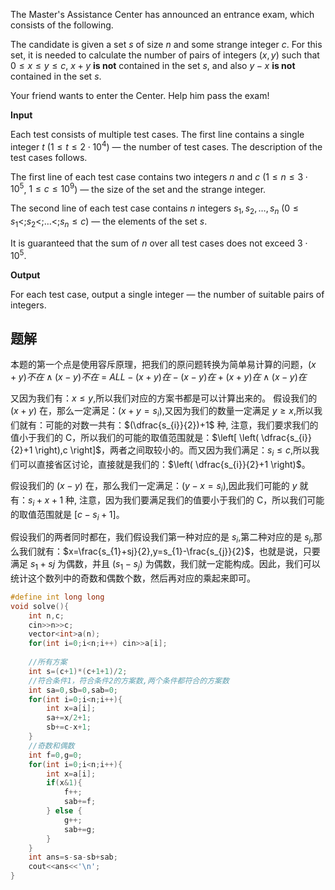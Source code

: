 The Master's Assistance Center has announced an entrance exam, which consists of the following.

The candidate is given a set $s$ of size $n$ and some strange integer $c$. For this set, it is needed to calculate the number of pairs of integers $(x, y)$ such that $0 \leq x \leq y \leq c$, $x + y$ **is not** contained in the set $s$, and also $y - x$ **is not** contained in the set $s$.

Your friend wants to enter the Center. Help him pass the exam!

**Input**

Each test consists of multiple test cases. The first line contains a single integer $t$ ($1 \leq t \leq 2 \cdot 10^4$) — the number of test cases. The description of the test cases follows.

The first line of each test case contains two integers $n$ and $c$ ($1 \leq n \leq 3 \cdot 10^5$, $1 \leq c \leq 10^9$) — the size of the set and the strange integer.

The second line of each test case contains $n$ integers $s_1, s_2, \ldots, s_{n}$ ($0 \leq s_1 \lt; s_2 \lt; \ldots \lt; s_{n} \leq c$) — the elements of the set $s$.

It is guaranteed that the sum of $n$ over all test cases does not exceed $3 \cdot 10^5$.

**Output**

For each test case, output a single integer — the number of suitable pairs of integers.

## 题解
本题的第一个点是使用容斥原理，把我们的原问题转换为简单易计算的问题，$(x+y)不在\land(x-y)不在$ = $ALL-(x+y)在-(x-y)在+(x+y)在\land(x-y)在$

又因为我们有：$x\leq y$,所以我们对应的方案书都是可以计算出来的。
假设我们的 $(x+y)$ 在，那么一定满足：$(x+y=s_{i})$,又因为我们的数量一定满足 $y\geq x$,所以我们就有：可能的对数一共有：$(\dfrac{s_{i}}{2})+1$ 种, 注意，我们要求我们的值小于我们的 C，所以我们的可能的取值范围就是：$\left[ \left( \dfrac{s_{i}}{2}+1 \right),c \right]$，两者之间取较小的。而又因为我们满足：$s_{i}\leq c$,所以我们可以直接省区讨论，直接就是我们的：$\left( \dfrac{s_{i}}{2}+1 \right)$。

假设我们的 $(x-y)$ 在，那么我们一定满足：$(y-x=s_{i})$,因此我们可能的 $y$ 就有：$s_{i}+x+1$ 种, 注意，因为我们要满足我们的值要小于我们的 C，所以我们可能的取值范围就是 $[c-s_{i}+1]$。

假设我们的两者同时都在，我们假设我们第一种对应的是 $s_{i}$,第二种对应的是 $s_{j}$,那么我们就有：$x=\frac{s_{1}+sj}{2},y=s_{1}-\frac{s_{j}}{2}$，也就是说，只要满足 $s_{1}+s{j}$ 为偶数，并且 $(s_{1}-s_{j})$ 为偶数，我们就一定能构成。因此，我们可以统计这个数列中的奇数和偶数个数，然后再对应的乘起来即可。


```cpp
#define int long long
void solve(){
    int n,c;
    cin>>n>>c;
    vector<int>a(n);
    for(int i=0;i<n;i++) cin>>a[i];
    
    //所有方案
    int s=(c+1)*(c+1+1)/2;
    //符合条件1，符合条件2的方案数,两个条件都符合的方案数
    int sa=0,sb=0,sab=0;
    for(int i=0;i<n;i++){
        int x=a[i];
        sa+=x/2+1;
        sb+=c-x+1;
    }
    //奇数和偶数
    int f=0,g=0;
    for(int i=0;i<n;i++){
        int x=a[i];
        if(x&1){
            f++;
            sab+=f;            
        } else {
            g++;
            sab+=g;
        }
    }
    int ans=s-sa-sb+sab;
    cout<<ans<<'\n';
}
```